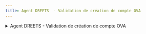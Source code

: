 ```yaml
---
title: Agent DREETS  - Validation de création de compte OVA
---
```


<details>

<summary>Agent DREETS  - Validation de création de compte OVA</summary>

* **Déclencheur :** L'utilisateur qui a réalisé la demande de création de compte et qui valide sa demande avec le lien disponible dans le mail

- **Expéditeur :** nepasrepondre@vao.social.gouv.fr
- **Destinataire** : Email de la DREETS défini dans la fiche territoire

* **Object du mail** : VAO - confirmation de votre demande d’inscription

- **Contenu du mail** :&#x20;

<pre><code>Bonjour,

Un utilisateur souhaite rejoindre un organisme au sein de la plateforme VAO.

Voici les informations concernant l’utilisateur :

- Nom : [Nom]
- Prénom : [Prénom]
- Email : [Email]
- Téléphone : [Tel]

Cet utilisateur souhaite ajouter, au sein de la plateforme VAO, l’organisme SIRET : [Lien siret]

Vous pouvez cliquer directement sur le lien hypertexte pour accéder aux détails de l’organisme.

Si vous avez un doute, vous pouvez prendre contact avec cette personne avant de traiter la demande.

<strong>[BOUTON - TRAITER LA DEMANDE]
</strong>
Cordialement.
undefined
</code></pre>

<figure><img src="../assets/Capture d’écran 2025-06-13 à 16.11.46.png" alt=""><figcaption></figcaption></figure>

</details>
